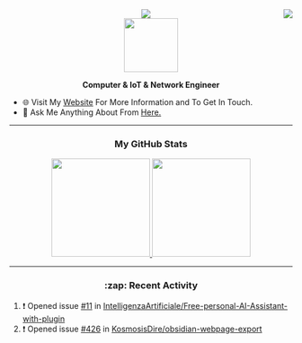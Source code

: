 <img align="right" src="https://visitor-badge.laobi.icu/badge?page_id=knetrix">

<div align="center">
  <a href="https://git.io/typing-svg">
    <img src="https://readme-typing-svg.herokuapp.com/?lines=Hi+There!+👋;I'm+Mustafa;&center=true&size=30">
  </a>
  </div>

<div align="center">
 <img src="https://media.giphy.com/media/LmNwrBhejkK9EFP504/giphy.gif" width=96>
</div>

<p align="center"><b>Computer & IoT & Network Engineer</b></p>

- 🌐 Visit My [Website](https://knetrix.gitbook.io/) For More Information and To Get In Touch.
- 💬 Ask Me Anything About From <a href="https://github.com/knetrix/knetrix/issues" title="Issues">Here.</a>

---

<h3 align="center">My GitHub Stats </h3>
<div align="center">
<a href="https://github.com/knetrix">
  <img height="175em" src="https://github-readme-stats.vercel.app/api?username=knetrix&count_private=true&show_icons=true&theme=chartreuse-dark" />
  </a>
  <a href="https://github.com/knetrix">
    <img height="175em" src="https://github-readme-stats.vercel.app/api/top-langs/?username=knetrix&layout=compact&theme=chartreuse-dark&langs_count=8" /></a>
</div>

---

<h3 align="center"> :zap: Recent Activity</h3>

<!--START_SECTION:activity-->
1. ❗ Opened issue [#11](https://github.com/IntelligenzaArtificiale/Free-personal-AI-Assistant-with-plugin/issues/11) in [IntelligenzaArtificiale/Free-personal-AI-Assistant-with-plugin](https://github.com/IntelligenzaArtificiale/Free-personal-AI-Assistant-with-plugin)
2. ❗ Opened issue [#426](https://github.com/KosmosisDire/obsidian-webpage-export/issues/426) in [KosmosisDire/obsidian-webpage-export](https://github.com/KosmosisDire/obsidian-webpage-export)
<!--END_SECTION:activity-->
